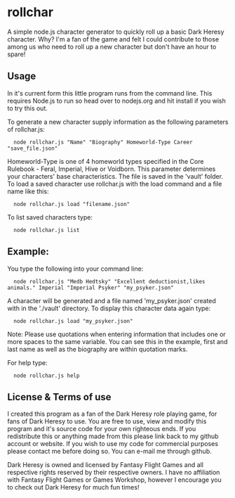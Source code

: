 # rollchar
A simple node.js character generator to quickly roll up a basic Dark Heresy character.
Why? I'm a fan of the game and felt I could contribute to those among us who need to roll up a new character but don't have an hour to spare!

## Usage

In it's current form this little program runs from the command line.
This requires Node.js to run so head over to nodejs.org and hit install if you wish to try this out.

To generate a new character supply information as the following parameters of rollchar.js:
```
  node rollchar.js "Name" "Biography" Homeworld-Type Career "save_file.json"
```  
Homeworld-Type is one of 4 homeworld types specified in the Core Rulebook - Feral, Imperial, Hive or Voidborn. This parameter determines your characters' base characteristics.
The file is saved in the 'vault' folder.
To load a saved character use rollchar.js with the load command and a file name like this:
```
  node rollchar.js load "filename.json"
```
To list saved characters type:
```
  node rollchar.js list
```
## Example:

You type the following into your command line:
```
  node rollchar.js "Medb Hedtsky" "Excellent deductionist,likes animals." Imperial "Imperial Psyker" "my_psyker.json"
```
A character will be generated and a file named 'my_psyker.json' created with in the './vault' directory.
To display this character data again type:
```
  node rollchar.js load "my_psyker.json"
```
Note:
Please use quotations when entering information that includes one or more spaces to the same variable. You can see this in the example, first and last name as well as the biography are within quotation marks.

For help type:
```
  node rollchar.js help
```
## License & Terms of use

I created this program as a fan of the Dark Heresy role playing game, for fans of Dark Heresy to use.
You are free to use, view and modify this program and it's source code for your own righteous ends.
If you redistribute this or anything made from this please link back to my github account or website.
If you wish to use my code for commercial purposes please contact me before doing so. You can e-mail me through github.

Dark Heresy is owned and licensed by Fantasy Flight Games and all respective rights reserved by their respective owners.
I have no affiliation with Fantasy Flight Games or Games Workshop, however I encourage you to check out Dark Heresy for much fun times!
